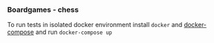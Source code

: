 ### Boardgames - chess

To run tests in isolated docker environment install `docker` 
and [docker-compose](https://docs.docker.com/compose/install/) and run `docker-compose up`